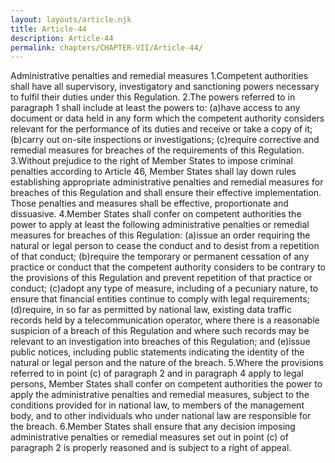 ```yaml
---
layout: layouts/article.njk
title: Article-44
description: Article-44
permalink: chapters/CHAPTER-VII/Article-44/
---
```

Administrative penalties and remedial measures 
1.Competent authorities shall have all supervisory, investigatory and sanctioning powers necessary to fulfil their duties under this Regulation. 
2.The powers referred to in paragraph 1 shall include at least the powers to: 
(a)have access to any document or data held in any form which the competent authority considers relevant for the performance of its duties and receive or take a copy of it;
(b)carry out on-site inspections or investigations; 
(c)require corrective and remedial measures for breaches of the requirements of this Regulation.
3.Without prejudice to the right of Member States to impose criminal penalties according to Article 46, Member States shall lay down rules establishing appropriate administrative penalties and remedial measures for breaches of this Regulation and shall ensure their effective implementation. 
Those penalties and measures shall be effective, proportionate and dissuasive.
4.Member States shall confer on competent authorities the power to apply at least the following administrative penalties or remedial measures for  breaches of this Regulation: 
(a)issue an order requiring the natural or legal person to cease the conduct and to desist from a repetition of that conduct; 
(b)require the temporary or permanent cessation of any practice or conduct that the competent authority considers to be contrary to the provisions of this Regulation and prevent repetition of that practice or conduct; 
(c)adopt any type of measure, including of a pecuniary nature, to ensure that financial entities continue to comply with legal requirements;
(d)require, in so far as permitted by national law, existing data traffic records held by a telecommunication operator, where there is a reasonable suspicion of a breach of this Regulation and where such records may be relevant to an investigation into breaches of this Regulation; and
(e)issue public notices, including public statements indicating the identity of the natural or legal person and the nature of the breach.
5.Where the provisions referred to in point (c) of paragraph 2 and in paragraph 4 apply to legal persons, Member States shall confer on competent authorities the power to apply the administrative penalties and remedial measures, subject to the conditions provided for in national law, to members of the management body, and to other individuals who under national law are responsible for the breach.
6.Member States shall ensure that any decision imposing administrative penalties or remedial measures set out in point (c) of paragraph 2 is properly reasoned and is subject to a right of appeal.

